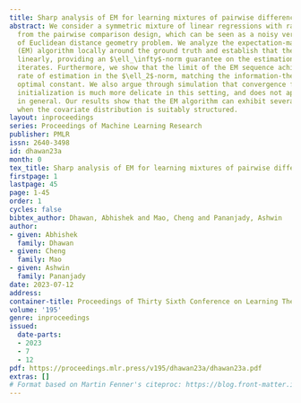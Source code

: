 ```yaml
---
title: Sharp analysis of EM for learning mixtures of pairwise differences
abstract: We consider a symmetric mixture of linear regressions with random samples
  from the pairwise comparison design, which can be seen as a noisy version of a type
  of Euclidean distance geometry problem. We analyze the expectation-maximization
  (EM) algorithm locally around the ground truth and establish that the sequence converges
  linearly, providing an $\ell_\infty$-norm guarantee on the estimation error of the
  iterates. Furthermore, we show that the limit of the EM sequence achieves the sharp
  rate of estimation in the $\ell_2$-norm, matching the information-theoretically
  optimal constant. We also argue through simulation that convergence from a random
  initialization is much more delicate in this setting, and does not appear to occur
  in general. Our results show that the EM algorithm can exhibit several unique behaviors
  when the covariate distribution is suitably structured.
layout: inproceedings
series: Proceedings of Machine Learning Research
publisher: PMLR
issn: 2640-3498
id: dhawan23a
month: 0
tex_title: Sharp analysis of EM for learning mixtures of pairwise differences
firstpage: 1
lastpage: 45
page: 1-45
order: 1
cycles: false
bibtex_author: Dhawan, Abhishek and Mao, Cheng and Pananjady, Ashwin
author:
- given: Abhishek
  family: Dhawan
- given: Cheng
  family: Mao
- given: Ashwin
  family: Pananjady
date: 2023-07-12
address: 
container-title: Proceedings of Thirty Sixth Conference on Learning Theory
volume: '195'
genre: inproceedings
issued:
  date-parts:
  - 2023
  - 7
  - 12
pdf: https://proceedings.mlr.press/v195/dhawan23a/dhawan23a.pdf
extras: []
# Format based on Martin Fenner's citeproc: https://blog.front-matter.io/posts/citeproc-yaml-for-bibliographies/
---
```

